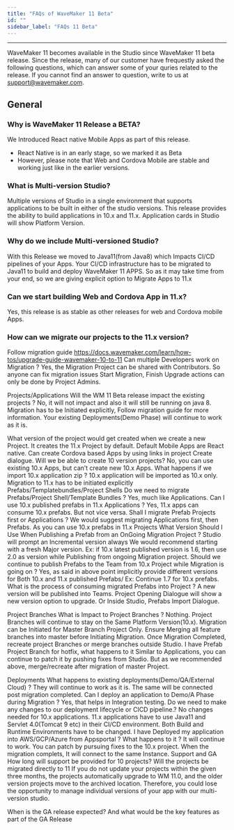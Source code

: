 ```yaml
---
title: "FAQs of WaveMaker 11 Beta"
id: ""
sidebar_label: "FAQs 11 Beta"
---
```

---

WaveMaker 11 becomes available in the Studio since WaveMaker 11 beta release. Since the release, many of our customer have frequestly asked the following questions, which can answer some of your quries related to the release. If you cannot find an answer to question, write to us at support@wavemaker.com.

## General 

### Why is WaveMaker 11 Release a BETA?

We Introduced React native Mobile Apps as part of this release.
 
- React Native is in an early stage, so we marked it as Beta
- However, please note that Web and Cordova Mobile are stable and working just like in the earlier versions. 

### What is Multi-version Studio?
Multiple versions of Studio in a single environment that supports applications to be built in either of the studio versions.
This release provides the ability to build applications in 10.x and 11.x.
Application cards in Studio will show Platform Version.

### Why do we include Multi-versioned Studio?

With this Release we moved to Java11(from Java8) which Impacts CI/CD pipelines of your Apps.
Your CI/CD infrastructure has to be migrated to Java11 to build and deploy WaveMaker 11 APPS.
So as it may take time from your end, so we are giving explicit option to Migrate Apps to 11.x

### Can we start building Web and Cordova App in 11.x?

Yes, this release is as stable as other releases for web and Cordova mobile Apps.

### How can we migrate our projects to the 11.x version?
Follow migration guide 
https://docs.wavemaker.com/learn/how-tos/upgrade-guide-wavemaker-10-to-11
Can multiple Developers work on Migration ?
Yes, the Migration Project can be shared with Contributors.
So anyone can fix migration issues
Start Migration, Finish Upgrade actions can only be done by Project Admins.

Projects/Applications
Will the WM 11 Beta release impact the existing projects ?
No, it will not impact and also it will still be running on java 8.
Migration has to be Initiated explicitly, Follow migration guide for more information.
Your existing Deployments(Demo Phase) will continue to work as it is.

What version of the project would get created when we create a new Project. 
It creates the 11.x Project by default.
Default Mobile Apps are React native.
Can create Cordova based Apps by using links in project Create dialogue. 
Will we be able to create 10 version projects? 
No, you can use existing 10.x Apps, but can’t create new 10.x Apps.
What happens if we import 10.x application zip ?
10.x application will be imported as 10.x only.
Migration to 11.x has to be initiated explicitly 
Prefabs/Templatebundles/Project Shells
Do we need to migrate Prefabs/Project Shell/Template Bundles ?
Yes, much like Applications. 
Can I use 10.x published  prefabs in 11.x Applications ?
Yes, 11.x apps can consume 10.x prefabs.  But not vice versa.
Shall I migrate Prefab Projects first or Applications ?
We would suggest migrating Applications first, then Prefabs. As you can use 10.x prefabs in 11.x Projects
What Version Should I Use When Publishing a Prefab from an OnGoing Migration Project ?
Studio will prompt an Incremental version always
We would recommend starting with a fresh Major version.
Ex: if 10.x latest published version is 1.6, then use 2.0 as version while Publishing from ongoing Migration project.
Should we continue to publish Prefabs to the Team from 10.x Project while Migration is going on ?
Yes, as said in above point implicitly provide different versions for Both 10.x and 11.x published Prefabs/
Ex: Continue 1.7 for 10.x prefabs.
What is the process of consuming migrated Prefabs into Project ?
A new version will be published into Teams.
Project Opening Dialogue will show a new version option to upgrade.
Or Inside Studio, Prefabs Import Dialogue.	



Project Branches
What is Impact to Project Branches ?
Nothing. Project Branches will continue to stay on the Same Platform Version(10.x). 
Migration can be Initiated for Master Branch Project Only. 
Ensure Merging all feature branches into master before Initiating Migration. 
Once Migration Completed, recreate project Branches or merge branches outside Studio.
I have Prefab Project Branch for hotfix, what happens to it
Similar to Applications, you can continue to patch it by pushing fixes from Studio.
But as we recommended above, merge/recreate after migration of master Project.

Deployments
What happens to existing deployments(Demo/QA/External Cloud) ?
They will continue to work as it is.
The same will be connected post migration completed.
Can I deploy an application to Demo/A Phase during Migration ?
Yes, that helps in Integration testing.
Do we need to make any changes to our deployment lifecycle or CICD pipeline.?
No changes needed for 10.x applications. 
11.x applications have to use Java11 and Servlet 4.0(Tomcat 9 etc) in their CI/CD environment.
Both Build and Runtime Environments have to be changed.
I have Deployed my application into AWS/GCP/Azure from Appsportal ? What happens to it ?
It will continue to work. You can patch by  pursuing fixes to the 10.x project.
When the migration complets, It will connect to the same Instance. 
Support and GA
How long will support be provided for 10 projects? Will the projects be migrated directly to 11
If you do not update your projects within the given three months, the projects automatically upgrade to WM 11.0, and the older version projects move to the archived location. Therefore, you could lose the opportunity to manage individual versions of your app with our multi-version studio.
   
When is the GA release expected? And what would be the key features as part of the GA Release


